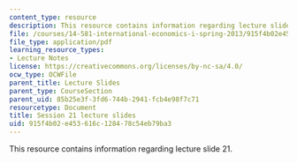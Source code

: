 ```yaml
---
content_type: resource
description: This resource contains information regarding lecture slide 21.
file: /courses/14-581-international-economics-i-spring-2013/915f4b02e453616c128478c54eb79ba3_MIT14_581S13_Lecslides21.pdf
file_type: application/pdf
learning_resource_types:
- Lecture Notes
license: https://creativecommons.org/licenses/by-nc-sa/4.0/
ocw_type: OCWFile
parent_title: Lecture Slides
parent_type: CourseSection
parent_uid: 85b25e3f-3fd6-744b-2941-fcb4e98f7c71
resourcetype: Document
title: Session 21 lecture slides
uid: 915f4b02-e453-616c-1284-78c54eb79ba3
---
```

This resource contains information regarding lecture slide 21.